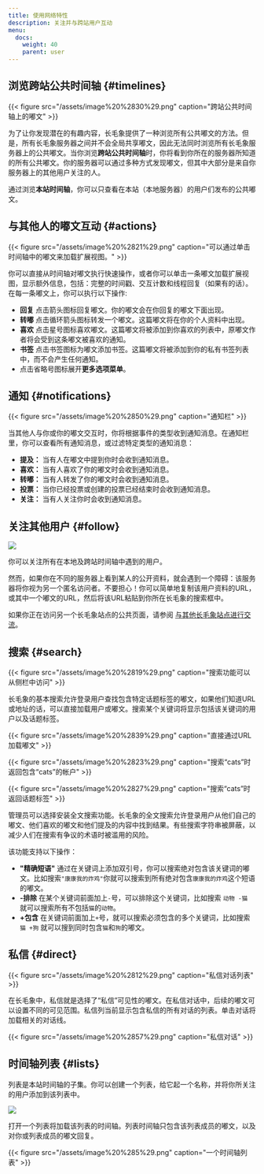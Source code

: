 ```yaml
---
title: 使用网络特性
description: 关注并与跨站用户互动
menu:
  docs:
    weight: 40
    parent: user
---
```


## 浏览跨站公共时间轴 {#timelines}

{{< figure src="/assets/image%20%2830%29.png" caption="跨站公共时间轴上的嘟文" >}}

为了让你发现潜在的有趣内容，长毛象提供了一种浏览所有公共嘟文的方法。但是，所有长毛象服务器之间并不会全局共享嘟文，因此无法同时浏览所有长毛象服务器上的公共嘟文。当你浏览**跨站公共时间轴**时，你将看到你所在的服务器所知道的所有公共嘟文。你的服务器可以通过多种方式发现嘟文，但其中大部分是来自你服务器上的其他用户关注的人。

通过浏览**本站时间轴**，你可以只查看在本站（本地服务器）的用户们发布的公共嘟文。

## 与其他人的嘟文互动 {#actions}

{{< figure src="/assets/image%20%2821%29.png" caption="可以通过单击时间轴中的嘟文来加载扩展视图。" >}}

你可以直接从时间轴对嘟文执行快速操作，或者你可以单击一条嘟文加载扩展视图，显示额外信息，包括：完整的时间戳、交互计数和线程回复（如果有的话）。在每一条嘟文上，你可以执行以下操作:

* **回复** 点击箭头图标回复嘟文。你的嘟文会在你回复的嘟文下面出现。
* **转嘟** 点击循环箭头图标转发一个嘟文。这篇嘟文将在你的个人资料中出现。
* **喜欢** 点击星号图标喜欢嘟文。这篇嘟文将被添加到你喜欢的列表中，原嘟文作者将会受到这条嘟文被喜欢的通知。
* **书签**  点击书签图标为嘟文添加书签。这篇嘟文将被添加到你的私有书签列表中，而不会产生任何通知。
* 点击省略号图标展开**更多选项菜单**。

## 通知 {#notifications}

{{< figure src="/assets/image%20%2850%29.png" caption="通知栏" >}}

当其他人与你或你的嘟文交互时，你将根据事件的类型收到通知消息。在通知栏里，你可以查看所有通知消息，或过滤特定类型的通知消息：

* **提及：** 当有人在嘟文中提到你时会收到通知消息。
* **喜欢：** 当有人喜欢了你的嘟文时会收到通知消息。
* **转嘟：** 当有人转发了你的嘟文时会收到通知消息。
* **投票：** 当你已经投票或创建的投票已经结束时会收到通知消息。
* **关注：** 当有人关注你时会收到通知消息。

## 关注其他用户 {#follow}

![](/assets/image%20%2811%29.png)

你可以关注所有在本地及跨站时间轴中遇到的用户。

然而，如果你在不同的服务器上看到某人的公开资料，就会遇到一个障碍：该服务器将你视为另一个匿名访问者。不要担心！你可以简单地复制该用户资料的URL，或其中一个嘟文的URL，然后将该URL粘贴到你所在长毛象的搜索框中。

如果你正在访问另一个长毛象站点的公共页面，请参阅 [与其他长毛象站点进行交流](external.md#remote-interactions-on-another-mastodon-site)。

## 搜索 {#search}

{{< figure src="/assets/image%20%2819%29.png" caption="搜索功能可以从侧栏中访问" >}}

长毛象的基本搜索允许登录用户查找包含特定话题标签的嘟文，如果他们知道URL或地址的话，可以直接加载用户或嘟文。搜索某个关键词将显示包括该关键词的用户以及话题标签。

{{< figure src="/assets/image%20%2839%29.png" caption="直接通过URL加载嘟文" >}}

{{< figure src="/assets/image%20%2823%29.png" caption="搜索“cats”时返回包含“cats”的帐户" >}}

{{< figure src="/assets/image%20%2827%29.png" caption="搜索“cats”时返回话题标签" >}}

管理员可以选择安装全文搜索功能。长毛象的全文搜索允许登录用户从他们自己的嘟文、他们喜欢的嘟文和他们提及的内容中找到结果。有些搜索字符串被屏蔽，以减少人们在搜索有争议的术语时被滥用的风险。

该功能支持以下操作：

* **"精确短语"** 通过在关键词上添加双引号，你可以搜索绝对包含该关键词的嘟文。比如搜索`"康康我的炸鸡"`你就可以搜索到所有绝对包含`康康我的炸鸡`这个短语的嘟文。
* **-排除** 在某个关键词前面加上`-`号，可以排除这个关键词，比如搜索 `动物 -猫` 就可以搜索所有不包括`猫`的`动物`。
* **+包含** 在关键词前面加上`+`号，就可以搜索必须包含的多个关键词，比如搜索 `猫 +狗` 就可以搜到同时包含`猫`和`狗`的嘟文。

## 私信 {#direct}

{{< figure src="/assets/image%20%2812%29.png" caption="私信对话列表" >}}

在长毛象中，私信就是选择了“私信”可见性的嘟文。在私信对话中，后续的嘟文可以设置不同的可见范围。私信列当前显示包含私信的所有对话的列表。单击对话将加载相关的对话线。

{{< figure src="/assets/image%20%2857%29.png" caption="私信对话" >}}

## 时间轴列表 {#lists}

列表是本站时间轴的子集。你可以创建一个列表，给它起一个名称，并将你所关注的用户添加到该列表中。

![](/assets/image%20%2828%29.png)

打开一个列表将加载该列表的时间轴。列表时间轴只包含该列表成员的嘟文，以及对你或列表成员的嘟文回复。

{{< figure src="/assets/image%20%285%29.png" caption="一个时间轴列表" >}}

